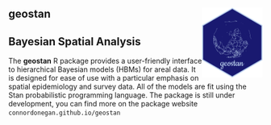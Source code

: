## geostan <img src="man/figures/logo.png" align="right" width="120" />

Bayesian Spatial Analysis
-------------------------

The **geostan** R package provides a user-friendly interface to
hierarchical Bayesian models (HBMs) for areal data. It is designed for
ease of use with a particular emphasis on spatial epidemiology and survey data. All of the
models are fit using the Stan probabilistic programming language. The
package is still under development, you can find more on the package website `connordonegan.github.io/geostan` 

